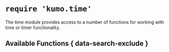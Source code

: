 # `require 'kumo.time'`

The time  module provides access to a number of functions
for working with time or timer functionality.

## Available Functions { data-search-exclude }

